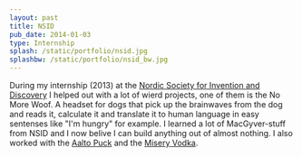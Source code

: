 ```yaml
---
layout: past
title: NSID
pub_date: 2014-01-03
type: Internship
splash: /static/portfolio/nsid.jpg
splashbw: /static/portfolio/nsid_bw.jpg
---
```


During my internship (2013) at the [Nordic Society for Invention and Discovery](http://www.nordicinvention.com/)  I helped out with a lot of wierd projects, one of them is the No More Woof. A headset for dogs that pick up the brainwaves from the dog and reads it, calculate it and translate it to human language in easy sentenses like "I'm hungry" for example. I learned a lot of MacGyver-stuff from NSID and I now belive I can build anything out of almost nothing. I also worked with the [Aalto Puck](http://www.aaltopuck.com/) and the [Misery Vodka](http://miseryvodka.com/).
